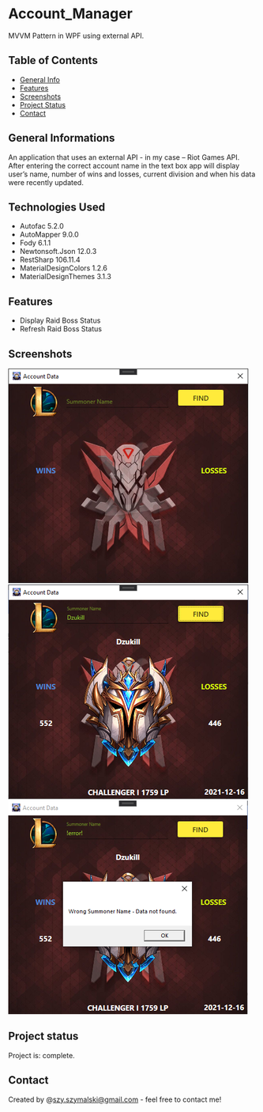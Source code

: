 # Account_Manager
MVVM Pattern in WPF using external API.
## Table of Contents
* [General Info](#general-informations)
* [Features](#features)
* [Screenshots](#screenshots)
* [Project Status](#project-status)
* [Contact](#contact)
## General Informations
An application that uses an external API - in my case – Riot Games API. After entering the correct account name in the text box app will display user’s name, number of wins and losses, current division and when his data were recently updated.
## Technologies Used
- Autofac 5.2.0
- AutoMapper 9.0.0
- Fody 6.1.1
- Newtonsoft.Json 12.0.3
- RestSharp 106.11.4
- MaterialDesignColors 1.2.6
- MaterialDesignThemes 3.1.3
## Features
- Display Raid Boss Status
- Refresh Raid Boss Status
## Screenshots
![Start](./img/1.png)
![ShowData](./img/2.png)
![Error](./img/3.png)
## Project status
Project is: complete.
## Contact
Created by @szy.szymalski@gmail.com - feel free to contact me!
